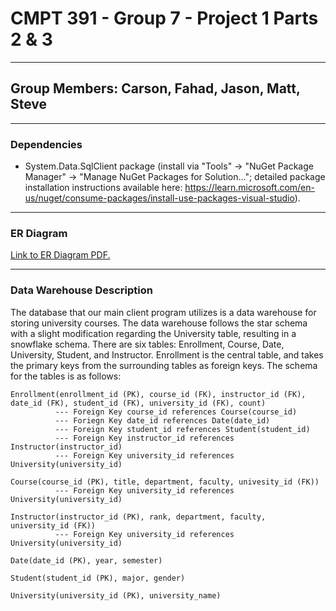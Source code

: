 # CMPT 391 - Group 7 - Project 1 Parts 2 & 3
---

## Group Members: Carson, Fahad, Jason, Matt, Steve
---

### Dependencies
- System.Data.SqlClient package (install via "Tools" -> "NuGet Package Manager" -> "Manage NuGet Packages for Solution..."; detailed package installation instructions available here: https://learn.microsoft.com/en-us/nuget/consume-packages/install-use-packages-visual-studio).
---
### ER Diagram 
[Link to ER Diagram PDF.](https://github.com/macintyrej7/CMPT391Group7_Project1_Part2/blob/205b5e3c9ec075425bcc82b4ec77d49bfc021cb1/Documentation/CMPT%20391%20Group%207%20-%20Project%201%20Part%202%20ER%20Diagram.pdf)

---
### Data Warehouse Description
The database that our main client program utilizes is a data warehouse for storing university courses. The data warehouse follows the star schema with a slight modification regarding the University table, resulting in a snowflake schema. There are six tables: Enrollment, Course, Date, University, Student, and Instructor. Enrollment is the central table, and takes the primary keys from the surrounding tables as foreign keys. The schema for the tables is as follows:

```
Enrollment(enrollment_id (PK), course_id (FK), instructor_id (FK), date_id (FK), student_id (FK), university_id (FK), count)
          --- Foreign Key course_id references Course(course_id)
          --- Foriegn Key date_id references Date(date_id)
          --- Foreign Key student_id references Student(student_id)
          --- Foreign Key instructor_id references Instructor(instructor_id)
          --- Foreign Key university_id references University(university_id)

Course(course_id (PK), title, department, faculty, univesity_id (FK))
          --- Foreign Key university_id references University(university_id)

Instructor(instructor_id (PK), rank, department, faculty, university_id (FK))
          --- Foreign Key university_id references University(university_id)

Date(date_id (PK), year, semester)

Student(student_id (PK), major, gender)

University(university_id (PK), university_name)
```

